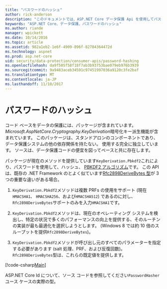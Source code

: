 ```yaml
---
title: "パスワードのハッシュ"
author: rick-anderson
description: "このドキュメントでは、ASP.NET Core データ保護 Api を使用してパスワードをハッシュする方法について説明します。"
keywords: "ASP.NET Core、データ保護、パスワードのハッシュ"
ms.author: riande
manager: wpickett
ms.date: 10/14/2016
ms.topic: article
ms.assetid: 982a1eb2-1e6f-4909-896f-82784364472d
ms.technology: aspnet
ms.prod: asp.net-core
uid: security/data-protection/consumer-apis/password-hashing
ms.openlocfilehash: da9f505f58f18f7ab3b93753bae079eb976b3939
ms.sourcegitcommit: 9a9483aceb34591c97451997036a9120c3fe2baf
ms.translationtype: MT
ms.contentlocale: ja-JP
ms.lasthandoff: 11/10/2017
---
```

# <a name="password-hashing"></a>パスワードのハッシュ

コード ベースをデータの保護には、パッケージが含まれています。 *Microsoft.AspNetCore.Cryptography.KeyDerivation*暗号化キー派生機能が含まれています。 このパッケージは、スタンドアロンのコンポーネントであり、データ保護システムの他の依存関係を持たない。 使用する完全に独立しています。 ソースは、データ保護コードの便宜を図ってベースと共に存在します。

パッケージが現在のメソッドを提供しています`KeyDerivation.Pbkdf2`これにより、パスワードを使用して、ハッシュ、 [PBKDF2 アルゴリズム](https://tools.ietf.org/html/rfc2898#section-5.2)です。 この API は、既存の .NET Framework のとよく似ています[Rfc2898DeriveBytes 型](https://docs.microsoft.com/dotnet/api/system.security.cryptography.rfc2898derivebytes)が 3 つの重要な違いがある場合。

1. `KeyDerivation.Pbkdf2`メソッドは複数 PRFs の使用をサポート (現在`HMACSHA1`、 `HMACSHA256`、および`HMACSHA512`) であるのに対し、`Rfc2898DeriveBytes`サポートのみを入力`HMACSHA1`です。

2. `KeyDerivation.Pbkdf2`メソッドは、現在のオペレーティング システムを検出し、特定の状況で多くのパフォーマンスの向上を提供する、そのルーチンの実装が最も最適化を選択しようとします。 (Windows 8 では約 10 倍のスループットを提供`Rfc2898DeriveBytes`)。

3. `KeyDerivation.Pbkdf2`メソッドが呼び出し元のすべてのパラメーターを指定する必要があります (salt 処理、PRF、および反復回数)。 `Rfc2898DeriveBytes`型は、これらの既定値を提供します。

[!code-csharp[Main](password-hashing/samples/passwordhasher.cs)]

ASP.NET Core Id について、ソース コードを参照してください`PasswordHasher`ユース ケースの実際の型。
